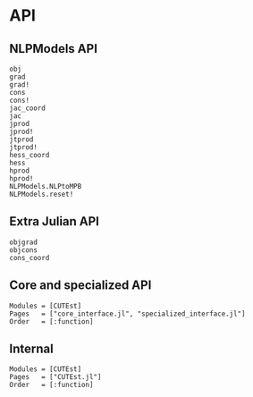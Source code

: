 # API

## NLPModels API

```@docs
obj
grad
grad!
cons
cons!
jac_coord
jac
jprod
jprod!
jtprod
jtprod!
hess_coord
hess
hprod
hprod!
NLPModels.NLPtoMPB
NLPModels.reset!
```

## Extra Julian API

```@docs
objgrad
objcons
cons_coord
```

## Core and specialized API

```@autodocs
Modules = [CUTEst]
Pages   = ["core_interface.jl", "specialized_interface.jl"]
Order   = [:function]
```

## Internal

```@autodocs
Modules = [CUTEst]
Pages   = ["CUTEst.jl"]
Order   = [:function]
```
